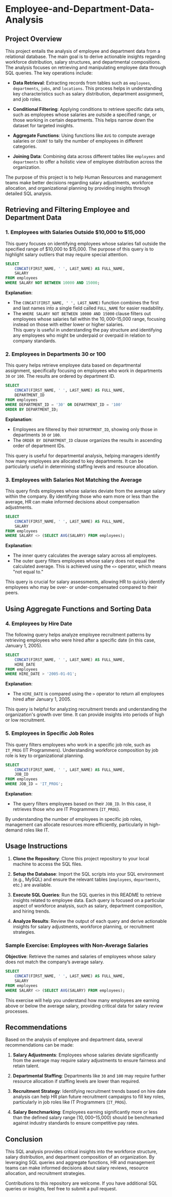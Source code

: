 # Employee-and-Department-Data-Analysis

## Project Overview

This project entails the analysis of employee and department data from a relational database. The main goal is to derive actionable insights regarding workforce distribution, salary structures, and departmental compositions. The analysis focuses on retrieving and manipulating employee data through SQL queries. The key operations include:

- **Data Retrieval**: Extracting records from tables such as `employees`, `departments`, `jobs`, and `locations`. This process helps in understanding key characteristics such as salary distribution, department assignment, and job roles.
  
- **Conditional Filtering**: Applying conditions to retrieve specific data sets, such as employees whose salaries are outside a specified range, or those working in certain departments. This helps narrow down the dataset for targeted insights.
  
- **Aggregate Functions**: Using functions like `AVG` to compute average salaries or `COUNT` to tally the number of employees in different categories.
  
- **Joining Data**: Combining data across different tables like `employees` and `departments` to offer a holistic view of employee distribution across the organization.

The purpose of this project is to help Human Resources and management teams make better decisions regarding salary adjustments, workforce allocation, and organizational planning by providing insights through detailed SQL analysis.

## Retrieving and Filtering Employee and Department Data

### 1. Employees with Salaries Outside $10,000 to $15,000

This query focuses on identifying employees whose salaries fall outside the specified range of $10,000 to $15,000. The purpose of this query is to highlight salary outliers that may require special attention.

```sql
SELECT
    CONCAT(FIRST_NAME, ' ', LAST_NAME) AS FULL_NAME,
    SALARY
FROM employees
WHERE SALARY NOT BETWEEN 10000 AND 15000;
```

**Explanation**:  
- The `CONCAT(FIRST_NAME, ' ', LAST_NAME)` function combines the first and last names into a single field called `FULL_NAME` for easier readability.
- The `WHERE SALARY NOT BETWEEN 10000 AND 15000` clause filters out employees whose salaries fall within the $10,000–$15,000 range, focusing instead on those with either lower or higher salaries.  
This query is useful in understanding the pay structure and identifying any employees who might be underpaid or overpaid in relation to company standards.

### 2. Employees in Departments 30 or 100

This query helps retrieve employee data based on departmental assignment, specifically focusing on employees who work in departments `30` or `100`. The results are ordered by department ID.

```sql
SELECT
    CONCAT(FIRST_NAME, ' ', LAST_NAME) AS FULL_NAME,
    DEPARTMENT_ID
FROM employees
WHERE DEPARTMENT_ID = '30' OR DEPARTMENT_ID = '100'
ORDER BY DEPARTMENT_ID;
```

**Explanation**:
- Employees are filtered by their `DEPARTMENT_ID`, showing only those in departments `30` or `100`.
- The `ORDER BY DEPARTMENT_ID` clause organizes the results in ascending order of department IDs.

This query is useful for departmental analysis, helping managers identify how many employees are allocated to key departments. It can be particularly useful in determining staffing levels and resource allocation.

### 3. Employees with Salaries Not Matching the Average

This query finds employees whose salaries deviate from the average salary within the company. By identifying those who earn more or less than the average, HR can make informed decisions about compensation adjustments.

```sql
SELECT
    CONCAT(FIRST_NAME, ' ', LAST_NAME) AS FULL_NAME,
    SALARY
FROM employees
WHERE SALARY <> (SELECT AVG(SALARY) FROM employees);
```

**Explanation**:
- The inner query calculates the average salary across all employees.
- The outer query filters employees whose salary does not equal the calculated average. This is achieved using the `<>` operator, which means "not equal to."
  
This query is crucial for salary assessments, allowing HR to quickly identify employees who may be over- or under-compensated compared to their peers.

## Using Aggregate Functions and Sorting Data

### 4. Employees by Hire Date

The following query helps analyze employee recruitment patterns by retrieving employees who were hired after a specific date (in this case, January 1, 2005).

```sql
SELECT
    CONCAT(FIRST_NAME, ' ', LAST_NAME) AS FULL_NAME,
    HIRE_DATE
FROM employees
WHERE HIRE_DATE > '2005-01-01';
```

**Explanation**:
- The `HIRE_DATE` is compared using the `>` operator to return all employees hired after January 1, 2005.
  
This query is helpful for analyzing recruitment trends and understanding the organization's growth over time. It can provide insights into periods of high or low recruitment.

### 5. Employees in Specific Job Roles

This query filters employees who work in a specific job role, such as `IT_PROG` (IT Programmers). Understanding workforce composition by job role is key to organizational planning.

```sql
SELECT
    CONCAT(FIRST_NAME, ' ', LAST_NAME) AS FULL_NAME,
    JOB_ID
FROM employees
WHERE JOB_ID = 'IT_PROG';
```

**Explanation**:
- The query filters employees based on their `JOB_ID`. In this case, it retrieves those who are IT Programmers (`IT_PROG`).

By understanding the number of employees in specific job roles, management can allocate resources more efficiently, particularly in high-demand roles like IT.

## Usage Instructions

1. **Clone the Repository**: Clone this project repository to your local machine to access the SQL files.
  
2. **Setup the Database**: Import the SQL scripts into your SQL environment (e.g., MySQL) and ensure the relevant tables (`employees`, `departments`, etc.) are available.
  
3. **Execute SQL Queries**: Run the SQL queries in this README to retrieve insights related to employee data. Each query is focused on a particular aspect of workforce analysis, such as salary, department composition, and hiring trends.
  
4. **Analyze Results**: Review the output of each query and derive actionable insights for salary adjustments, workforce planning, or recruitment strategies.

### Sample Exercise: Employees with Non-Average Salaries

**Objective**: Retrieve the names and salaries of employees whose salary does not match the company’s average salary.

```sql
SELECT
    CONCAT(FIRST_NAME, ' ', LAST_NAME) AS FULL_NAME,
    SALARY
FROM employees
WHERE SALARY <> (SELECT AVG(SALARY) FROM employees);
```

This exercise will help you understand how many employees are earning above or below the average salary, providing critical data for salary review processes.

## Recommendations

Based on the analysis of employee and department data, several recommendations can be made:

1. **Salary Adjustments**: Employees whose salaries deviate significantly from the average may require salary adjustments to ensure fairness and retain talent.
  
2. **Departmental Staffing**: Departments like `30` and `100` may require further resource allocation if staffing levels are lower than required.
  
3. **Recruitment Strategy**: Identifying recruitment trends based on hire date analysis can help HR plan future recruitment campaigns to fill key roles, particularly in job roles like IT Programmers (`IT_PROG`).

4. **Salary Benchmarking**: Employees earning significantly more or less than the defined salary range ($10,000–$15,000) should be benchmarked against industry standards to ensure competitive pay rates.

## Conclusion

This SQL analysis provides critical insights into the workforce structure, salary distribution, and department composition of an organization. By leveraging SQL queries and aggregate functions, HR and management teams can make informed decisions about salary reviews, resource allocation, and recruitment strategies.

Contributions to this repository are welcome. If you have additional SQL queries or insights, feel free to submit a pull request.
